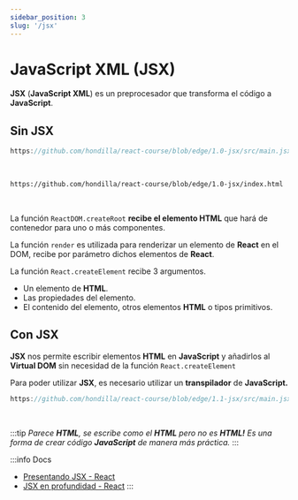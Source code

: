 ```yaml
---
sidebar_position: 3
slug: '/jsx'
---
```


# JavaScript XML (JSX)
**JSX** (**JavaScript XML**) es un preprocesador que transforma el código a **JavaScript**.

## Sin JSX

```jsx reference
https://github.com/hondilla/react-course/blob/edge/1.0-jsx/src/main.jsx
```
<br />

```html reference
https://github.com/hondilla/react-course/blob/edge/1.0-jsx/index.html
```
<br />

La función `ReactDOM.createRoot` **recibe el elemento HTML** que hará de contenedor para uno o más componentes.

La función `render` es utilizada para renderizar un elemento de **React** en el DOM, recibe por parámetro dichos elementos de **React**.

La función `React.createElement` recibe 3 argumentos.

- Un elemento de **HTML**.
- Las propiedades del elemento.
- El contenido del elemento, otros elementos **HTML** o tipos primitivos.

## Con JSX

**JSX** nos permite escribir elementos **HTML** en **JavaScript** y añadirlos al **Virtual DOM** sin necesidad de la función `React.createElement`

Para poder utilizar **JSX**, es necesario utilizar un **transpilador** de **JavaScript.**

```jsx reference
https://github.com/hondilla/react-course/blob/edge/1.1-jsx/src/main.jsx
```

<br />

:::tip
*Parece **HTML**, se escribe como el **HTML** pero no es **HTML!**
Es una forma de crear código **JavaScript** de manera más práctica.*
:::

:::info Docs
* [Presentando JSX - React](https://es.reactjs.org/docs/introducing-jsx.html)
* [JSX en profundidad - React](https://es.reactjs.org/docs/jsx-in-depth.html)
:::
